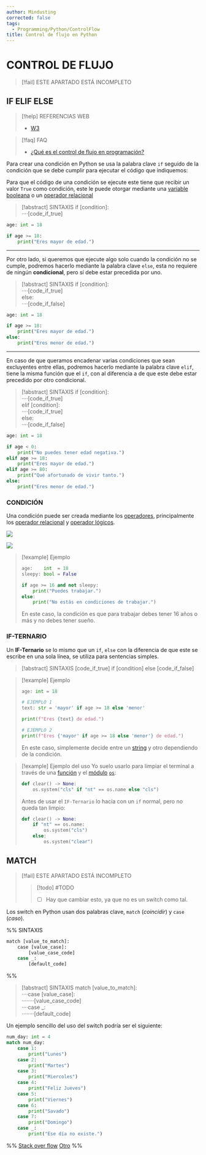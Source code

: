 ```yaml
---
author: Mindusting
corrected: false
tags:
  - Programming/Python/ControlFlow
title: Control de flujo en Python
---
```


# CONTROL DE FLUJO

> [!fail] ESTE APARTADO ESTÁ INCOMPLETO

## IF ELIF ELSE

> [!help] REFERENCIAS WEB
> - [W3](https://www.w3schools.com/python/python_conditions.asp)

> [!faq] FAQ
> - [¿Qué es el control de flujo en programación?](../pc/pc_control_flow.md)

Para crear una condición en Python se usa la palabra clave `if` seguido de la condición que se debe cumplir para ejecutar el código que indiquemos:

Para que el código de una condición se ejecute este tiene que recibir un valor `True` como condición, este le puede otorgar mediante una [variable](py_variable.md) [booleana](py_bool.md) o un [operador relacional](py_operators.md#RELACIONAL)

> [!abstract] SINTAXIS
> <span class="flow-word-color">if</span> <span class="italic grey">[condition]</span>:<br><span class="transparency">····</span><span class="italic grey">[code_if_true]</span>

```python
age: int = 18

if age >= 18:
    print("Eres mayor de edad.")
```

---

Por otro lado, si queremos que ejecute algo solo cuando la condición no se cumple, podremos hacerlo mediante la palabra clave `else`, esta no requiere de ningún **condicional**, pero sí debe estar precedida por uno.

> [!abstract] SINTAXIS
> <span class="flow-word-color">if</span> <span class="italic grey">[condition]</span>:<br><span class="transparency">····</span><span class="italic grey">[code_if_true]</span><br><span class="flow-word-color">else</span>:<br><span class="transparency">····</span><span class="italic grey">[code_if_false]</span>

```python
age: int = 18

if age >= 18:
    print("Eres mayor de edad.")
else:
    print("Eres menor de edad.")
```

---

En caso de que queramos encadenar varias condiciones que sean excluyentes entre ellas, podremos hacerlo mediante la palabra clave `elif`, tiene la misma función que el `if`, con al diferencia a de que este debe estar precedido por otro condicional.

> [!abstract] SINTAXIS
> <span class="flow-word-color">if</span> <span class="italic grey">[condition]</span>:<br><span class="transparency">····</span><span class="italic grey">[code_if_true]</span><br><span class="flow-word-color">elif</span> <span class="italic grey">[condition]</span>:<br><span class="transparency">····</span><span class="italic grey">[code_if_true]</span><br><span class="flow-word-color">else</span>:<br><span class="transparency">····</span><span class="italic grey">[code_if_false]</span>

```python
age: int = 18

if age < 0:
    print("No puedes tener edad negativa.")
elif age >= 18:
    print("Eres mayor de edad.")
elif age >= 80:
    print("Qué afortunado de vivir tanto.")
else:
    print("Eres menor de edad.")
```

### CONDICIÓN

Una condición puede ser creada mediante los [operadores](py_operators.md), principalmente los [operador relacional](py_operators.md#RELACIONAL) y [operador lógicos](py_operators.md#LÓGICOS).

![](py_operators.md#^relational-operators-table)

![](py_operators.md#^logical-operators-table)

> [!example] Ejemplo
> ```python
> age:    int  = 18
> sleepy: bool = False
> 
> if age >= 16 and not sleepy:
>     print("Puedes trabajar.")
> else:
>     print("No estás en condiciones de trabajar.")
> ```
> 
> En este caso, la condición es que para trabajar debes tener 16 años o más y no debes tener sueño.

### IF-TERNARIO

Un **IF-Ternario** se lo mismo que un `if`, `else` con la diferencia de que este se escribe en una sola línea, se utiliza para sentencias simples.

> [!abstract] SINTAXIS
> <span class="italic grey">[code_if_true]</span> <span class="flow-word-color">if</span> <span class="italic grey">[condition]</span> <span class="flow-word-color">else</span> <span class="italic grey">[code_if_false]</span>

> [!example] Ejemplo
> ```python
> age: int = 18
> 
> # EJEMPLO 1
> text: str = 'mayor' if age >= 18 else 'menor'
> 
> print(f"Eres {text} de edad.")
> 
> # EJEMPLO 2
> print(f"Eres {'mayor' if age >= 18 else 'menor'} de edad.")
> ```
> 
> En este caso, simplemente decide entre un [string](py_sqlite3.md) y otro dependiendo de la condición.

> [!example] Ejemplo del uso
> Yo suelo usarlo para limpiar el terminal a través de una [función](py_function.md) y el [módulo](py_module.md) [`os`](py_os.md):
> ```python
> def clear() -> None:
>     os.system("cls" if "nt" == os.name else "cls")
> ```
> Antes de usar el `IF-Ternario` lo hacía con un `if` normal, pero no queda tan limpio:
> ```python
> def clear() -> None:
>     if "nt" == os.name:
>         os.system("cls")
>     else:
>         os.system("clear")
> ```

## MATCH

> [!fail] ESTE APARTADO ESTÁ INCOMPLETO
> > [!todo] #TODO
> > - [ ] Hay que cambiar esto, ya que no es un switch como tal.

Los switch en Python usan dos palabras clave, `match` (*coincidir*) y `case` (*caso*).

%%
SINTAXIS

```python
match [value_to_match]:
    case [value_case]:
        [value_case_code]
    case _:
        [default_code]
```
%%

> [!abstract] SINTAXIS
> <span class="flow-word-color">match</span> <span class="italic variable-color">[value_to_match]</span>:<br><span class="transparency">····</span><span class="flow-word-color">case</span> <span class="italic variable-color">[value_case]</span>:<br><span class="transparency">········</span><span class="italic grey">[value_case_code]</span><br><span class="transparency">····</span><span class="flow-word-color">case</span> _:<br><span class="transparency">········</span><span class="italic grey">[default_code]</span>

Un ejemplo sencillo del uso del switch podría ser el siguiente:

```python
num_day: int = 4
match num_day:
    case 1:
        print("Lunes")
    case 2:
        print("Martes")
    case 3:
        print("Miercoles")
    case 4:
        print("Feliz Jueves")
    case 5:
        print("Viernes")
    case 6:
        print("Savado")
    case 7:
        print("Domingo")
    case _:
        print("Ese día no existe.")
```

%%
[Stack over flow](https://stackoverflow.com/questions/67961895/how-do-if-statements-differ-from-match-case-statments-in-python)
[Otro](https://learnpython.com/blog/python-match-case-statement)
%%
